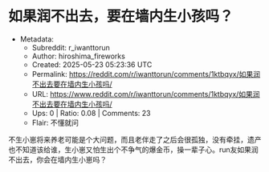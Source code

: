# 如果润不出去，要在墙内生小孩吗？

- Metadata:
  - Subreddit: r_iwanttorun
  - Author: hiroshima_fireworks
  - Created: 2025-05-23 05:23:36 UTC
  - Permalink: https://reddit.com/r/iwanttorun/comments/1ktbqyx/如果润不出去要在墙内生小孩吗/
  - URL: https://www.reddit.com/r/iwanttorun/comments/1ktbqyx/如果润不出去要在墙内生小孩吗/
  - Ups: 0 | Ratio: 0.08 | Comments: 23
  - Flair: 不懂就问


不生小崽将来养老可能是个大问题，而且老伴走了之后会很孤独，没有牵挂，遗产也不知道该给谁，生小崽又怕生出个不争气的爆金币，操一辈子心。run友如果润不出去，你会在墙内生小崽吗？

